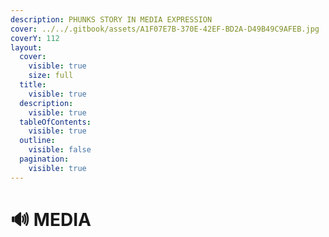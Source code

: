 ```yaml
---
description: PHUNKS STORY IN MEDIA EXPRESSION
cover: ../../.gitbook/assets/A1F07E7B-370E-42EF-BD2A-D49B49C9AFEB.jpg
coverY: 112
layout:
  cover:
    visible: true
    size: full
  title:
    visible: true
  description:
    visible: true
  tableOfContents:
    visible: true
  outline:
    visible: false
  pagination:
    visible: true
---
```


# 🔊 MEDIA

